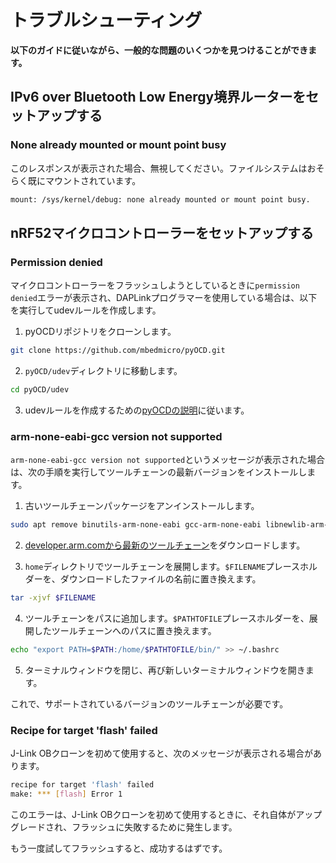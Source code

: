 # トラブルシューティング
<!-- # Troubleshooting -->

**以下のガイドに従いながら、一般的な問題のいくつかを見つけることができます。**
<!-- **You may find some of these common issues while following these guides.** -->

## IPv6 over Bluetooth Low Energy境界ルーターをセットアップする
<!-- ## Set up a IPv6 over Bluetooth Low Energy border router -->

<!-- ### まだマウントされていないか、マウントポイントがビジーです -->
### None already mounted or mount point busy

このレスポンスが表示された場合、無視してください。ファイルシステムはおそらく既にマウントされています。
<!-- If you see this response, ignore it. The file system is probably already mounted. -->

```bash
mount: /sys/kernel/debug: none already mounted or mount point busy.
```

## nRF52マイクロコントローラーをセットアップする
<!-- ## Set up an nRF52 microcontroller -->

### Permission denied

マイクロコントローラーをフラッシュしようとしているときに`permission denied`エラーが表示され、DAPLinkプログラマーを使用している場合は、以下を実行してudevルールを作成します。
<!-- If you see a `permission denied` error while trying to flash your microcontroller, and you're using a DAPLink programmer, create a udev rule by doing the following: -->

1. pyOCDリポジトリをクローンします。
  <!-- 1. Clone the pyOCD repository -->

  ```bash
  git clone https://github.com/mbedmicro/pyOCD.git
  ```

2. `pyOCD/udev`ディレクトリに移動します。
  <!-- 2. Change into the `pyOCD/udev` directory -->

  ```bash
  cd pyOCD/udev
  ```

3. udevルールを作成するための[pyOCDの説明](https://github.com/mbedmicro/pyOCD/tree/master/udev)に従います。
<!-- 3. [Follow the pyOCD instructions](https://github.com/mbedmicro/pyOCD/tree/master/udev) for creating a udev rule -->

### arm-none-eabi-gcc version not supported

`arm-none-eabi-gcc version not supported`というメッセージが表示された場合は、次の手順を実行してツールチェーンの最新バージョンをインストールします。
<!-- If you see the `arm-none-eabi-gcc version not supported` message, install the latest version of the toolchain by doing the following: -->

1. 古いツールチェーンパッケージをアンインストールします。
  <!-- 1. Uninstall the old toolchain packages -->

  ```bash
  sudo apt remove binutils-arm-none-eabi gcc-arm-none-eabi libnewlib-arm-none-eabi
  ```

2. [developer.arm.comから最新のツールチェーン](https://developer.arm.com/tools-and-software/open-source-software/developer-tools/gnu-toolchain/gnu-rm/downloads)をダウンロードします。
<!-- 2. [Download the latest toolchain from developer.arm.com](https://developer.arm.com/tools-and-software/open-source-software/developer-tools/gnu-toolchain/gnu-rm/downloads) -->

3. `home`ディレクトリでツールチェーンを展開します。`$FILENAME`プレースホルダーを、ダウンロードしたファイルの名前に置き換えます。
  <!-- 3. Untar the toolchain in your `home` directory. Replace the `$FILENAME` placeholder with the name of the file that you downloaded -->

  ```bash
  tar -xjvf $FILENAME
  ```

4. ツールチェーンをパスに追加します。`$PATHTOFILE`プレースホルダーを、展開したツールチェーンへのパスに置き換えます。
  <!-- 4. Add the toolchain to your path. Replace the `$PATHTOFILE` placeholder with the path to your untarred toolchain -->

  ```bash
  echo "export PATH=$PATH:/home/$PATHTOFILE/bin/" >> ~/.bashrc
  ```

5. ターミナルウィンドウを閉じ、再び新しいターミナルウィンドウを開きます。
<!-- 5. Close the terminal window, and open a new one -->

これで、サポートされているバージョンのツールチェーンが必要です。
<!-- Now, you should have a supported version of the toolchain -->

### Recipe for target 'flash' failed

J-Link OBクローンを初めて使用すると、次のメッセージが表示される場合があります。
<!-- When you use a J-Link OB clone for the first time, you may see the following message: -->

```bash
recipe for target 'flash' failed
make: *** [flash] Error 1
```

このエラーは、J-Link OBクローンを初めて使用するときに、それ自体がアップグレードされ、フラッシュに失敗するために発生します。
<!-- This error is caused because the first time you use a J-Link OB clone, it upgrades itself and fails to flash. -->

もう一度試してフラッシュすると、成功するはずです。
<!-- Try and flash a second time and it should succeed. -->
